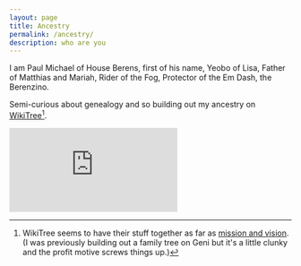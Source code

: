 ```yaml
---
layout: page
title: Ancestry
permalink: /ancestry/
description: who are you
---
```

I am Paul Michael of House Berens, first of his name, Yeobo of Lisa, Father of Matthias and Mariah, Rider of the Fog, Protector of the Em Dash, the Berenzino.

Semi-curious about genealogy and so building out my ancestry on <a href="https://www.WikiTree.com/" target="_blank">WikiTree</a>[^1]. 

[^1]:WikiTree seems to have their stuff together as far as <a href="https://www.wikitree.com/wiki/Help:About_WikiTree">mission and vision</a>. (I was previously building out a family tree on Geni but it's a little clunky and the profit motive screws things up.)

<!-- Start Family Tree Widget -->
<iframe src="https://www.wikitree.com/treewidget/Berens-259/4" scrolling="no" frameborder="0" marginheight="0" marginwidth="0"></iframe>
<!-- End Family Tree Widget -->